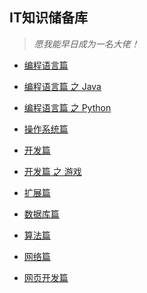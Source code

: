 ## IT知识储备库

> *愿我能早日成为一名大佬！*

+ [编程语言篇]()

+ [编程语言篇 之 Java]()

+ [编程语言篇 之 Python]()

+ [操作系统篇]()

+ [开发篇]()

+ [开发篇 之 游戏]()

+ [扩展篇]()

+ [数据库篇]()

+ [算法篇]()

+ [网络篇]()

+ [网页开发篇]()





